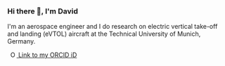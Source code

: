 ### Hi there 👋, I'm David

I'm an aerospace engineer and I do research on electric vertical take-off and landing (eVTOL) aircraft at the Technical University of Munich, Germany.

<div class="aside">
    <a
    id="cy-effective-orcid-url"
    class="underline"
     href="https://orcid.org/0000-0003-2484-7938"
     target="orcid.widget"
     rel="me noopener noreferrer"
     style="vertical-align: top">
     <img
        src="https://orcid.org/sites/default/files/images/orcid_16x16.png"
        style="width: 1em; margin-inline-start: 0.5em"
        alt="ORCID iD icon"/> 
      Link to my ORCID iD
    </a>
  </div>
